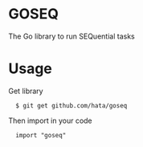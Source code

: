 # GOSEQ

The Go library to run SEQuential tasks

# Usage

Get library

```
  $ git get github.com/hata/goseq
```

Then import in your code

```
  import "goseq"
```




